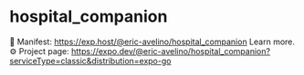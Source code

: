 # hospital_companion

📝  Manifest: https://exp.host/@eric-avelino/hospital_companion Learn more.
⚙️   Project page: https://expo.dev/@eric-avelino/hospital_companion?serviceType=classic&distribution=expo-go
